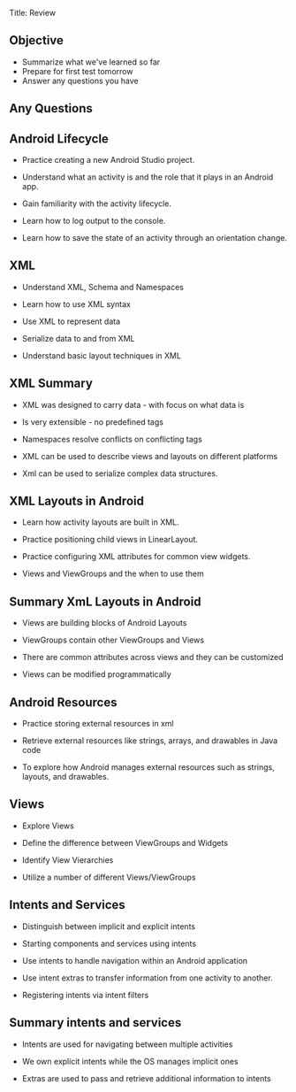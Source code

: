 
Title: Review

## Objective

- Summarize what we've learned so far
- Prepare for first test tomorrow
- Answer any questions you have

## Any Questions


## Android Lifecycle

- Practice creating a new Android Studio project.

- Understand what an activity is and the role that it plays in an Android app.

- Gain familiarity with the activity lifecycle.

- Learn how to log output to the console.

- Learn how to save the state of an activity through an orientation change.


## XML

* Understand XML, Schema and Namespaces

* Learn how to use XML syntax

* Use XML to represent data

* Serialize data to and from XML

* Understand basic layout techniques in XML

## XML Summary

* XML was designed to carry data - with focus on what data is

* Is very extensible - no predefined tags

* Namespaces resolve conflicts on conflicting tags

* XML can be used to describe views and layouts on different platforms

* Xml can be used to serialize complex data structures.


## XML Layouts in Android

- Learn how activity layouts are built in XML.

- Practice positioning child views in LinearLayout.

- Practice configuring XML attributes for common view widgets.

- Views and ViewGroups and the when to use them


## Summary XmL Layouts in Android

- Views are building blocks of Android Layouts

- ViewGroups contain other ViewGroups and Views

- There are common attributes across views and they can be customized

- Views can be modified programmatically


## Android Resources

- Practice storing external resources in xml

- Retrieve external resources like strings, arrays, and drawables in Java code

- To explore how Android manages external resources such as strings, layouts, and drawables.

## Views

- Explore Views

- Define the difference between ViewGroups and Widgets

- Identify View Vierarchies

- Utilize a number of different Views/ViewGroups


## Intents and Services

- Distinguish between implicit and explicit intents

- Starting components and services using intents

- Use intents to handle navigation within an Android application

- Use intent extras to transfer information from one activity to another.

- Registering intents via intent filters


## Summary intents and services

- Intents are used for navigating between multiple activities

- We own explicit intents while the OS manages implicit ones

- Extras are used to pass and retrieve additional information to intents
